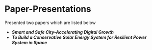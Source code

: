 # Paper-Presentations

Presented two papers which are listed below
- ***Smart and Safe City-Accelerating Digital Growth***
- ***To Build a Conservative Solar Energy System for Resilient Power System in Space***
